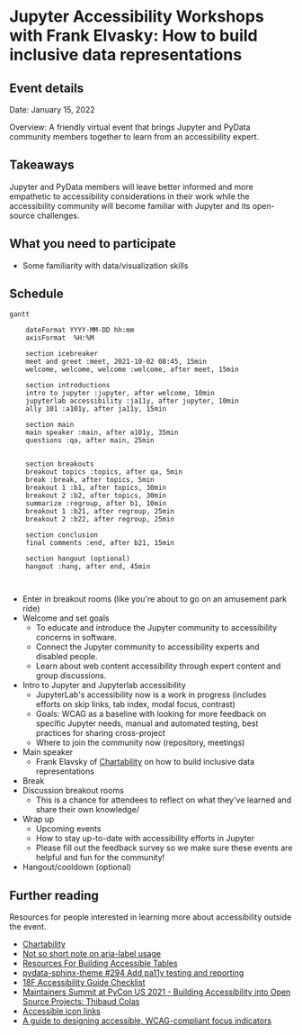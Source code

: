 #  Jupyter Accessibility Workshops with Frank Elvasky: How to build inclusive data representations

## Event details

Date: January 15, 2022

Overview: A friendly virtual event that brings Jupyter and PyData community members together to learn from an accessibility expert. 

## Takeaways

Jupyter and PyData members will leave better informed and more empathetic to accessibility considerations in their work while the accessibility community will become familiar with Jupyter and its open-source challenges.

## What you need to participate

* Some familiarity with data/visualization skills

## Schedule

```mermaid
gantt

    dateFormat YYYY-MM-DD hh:mm
    axisFormat  %H:%M

    section icebreaker
    meet and greet :meet, 2021-10-02 08:45, 15min
    welcome, welcome, welcome :welcome, after meet, 15min
        
    section introductions
    intro to jupyter :jupyter, after welcome, 10min 
    jupyterlab accessibility :ja11y, after jupyter, 10min
    ally 101 :a101y, after ja11y, 15min
        
    section main 
    main speaker :main, after a101y, 35min
    questions :qa, after main, 25min
    
    
    section breakouts
    breakout topics :topics, after qa, 5min
    break :break, after topics, 5min
    breakout 1 :b1, after topics, 30min
    breakout 2 :b2, after topics, 30min
    summarize :regroup, after b1, 10min
    breakout 1 :b21, after regroup, 25min
    breakout 2 :b22, after regroup, 25min
        
    section conclusion
    final comments :end, after b21, 15min
    
    section hangout (optional)
    hangout :hang, after end, 45min
    
    
```    

* Enter in breakout rooms (like you're about to go on an amusement park ride)
* Welcome and set goals
    * To educate and introduce the Jupyter community to accessibility concerns 
    in software.
    * Connect the Jupyter community to accessibility experts and disabled 
    people.
    * Learn about web content accessibility through expert content and group 
    discussions.
* Intro to Jupyter and Jupyterlab accessibility
    * JupyterLab's accessibility now is a work in progress (includes efforts 
    on skip links, tab index, modal focus, contrast)
    * Goals: WCAG as a baseline with looking for more feedback on specific 
    Jupyter needs, manual and automated testing, best practices for sharing 
    cross-project
    * Where to join the community now (repository, meetings)
* Main speaker
    * Frank Elavsky of [Chartability](https://chartability.fizz.studio/) on how to build inclusive data representations
* Break
* Discussion breakout rooms
    * This is a chance for attendees to reflect on what they've learned and share their own knowledge/
* Wrap up
    * Upcoming events
    * How to stay up-to-date with accessibility efforts in Jupyter
    * Please fill out the feedback survey so we make sure these events are helpful and fun for the community!
* Hangout/cooldown (optional)

## Further reading

Resources for people interested in learning more about accessibility outside 
the event.

* [Chartability](https://chartability.fizz.studio/)
* [Not so short note on aria-label usage](https://html5accessibility.com/stuff/2020/11/07/not-so-short-note-on-aria-label-usage-big-table-edition/)
* [Resources For Building Accessible Tables](https://www.digitala11y.com/resources-for-building-accessible-tables/)
* [pydata-sphinx-theme #294 Add pa11y testing and reporting](https://github.com/pydata/pydata-sphinx-theme/pull/294#issuecomment-907404315)
* [ 18F Accessibility Guide Checklist](https://accessibility.18f.gov/checklist/)
* [Maintainers Summit at PyCon US 2021 - Building Accessibility into Open Source Projects: Thibaud Colas](https://youtu.be/9XI-8ZvU2w0)
* [Accessible icon links](https://kittygiraudel.com/2020/12/10/accessible-icon-links/)
* [A guide to designing accessible, WCAG-compliant focus indicators ](https://www.sarasoueidan.com/blog/focus-indicators/)